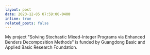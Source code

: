 ```yaml
---
layout: post
date: 2023-12-05 07:59:00-0400
inline: true
related_posts: false
---
```



My project "Solving Stochastic Mixed-Integer Programs via Enhanced Benders Decomposition Methods" is funded by Guangdong Basic and Applied Basic Research Foundation.
